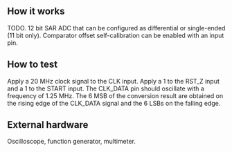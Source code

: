 <!---

This file is used to generate your project datasheet. Please fill in the information below and delete any unused
sections.

You can also include images in this folder and reference them in the markdown. Each image must be less than
512 kb in size, and the combined size of all images must be less than 1 MB.
-->

## How it works

TODO.
12 bit SAR ADC that can be configured as differential or single-ended (11 bit only).
Comparator offset self-calibration can be enabled with an input pin.

## How to test

Apply a 20 MHz clock signal to the CLK input.
Apply a 1 to the RST_Z input and a 1 to the START input.
The CLK_DATA pin should oscillate with a frequency of 1.25 MHz.
The 6 MSB of the conversion result are obtained on the rising edge of the CLK_DATA signal and the 6 LSBs on the falling edge.

## External hardware

Oscilloscope, function generator, multimeter.